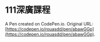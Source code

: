 # 111深廣課程

A Pen created on CodePen.io. Original URL: [https://codepen.io/rouasdd/pen/abawGGp](https://codepen.io/rouasdd/pen/abawGGp).

